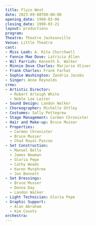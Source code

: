 ```yaml
---
title: Flyin West
date: 2023-09-08T00:00:00
opening_date: 1998-03-06
closing_date: 1998-03-21
layout: productions
program:
Theatre: Theatre Jacksonville
Venue: Little Theatre
cast:
- Miss Leah: A. Rita Churchwell
- Fannie Mae Dove: Latricia Allen
- Wil Parrish: Kenneth E. Walker
- Minnie Dove Charles: Marjorie Oliver
- Frank Charles: Frank Farhat
- Sophie Washington: Zandria Jacobs
- Singer: Anne Reynolds
crew:
- Artistic Director:
  - Robert Arleigh White
  - Noble Lee Lester
- Sound Design: Landon Walker
- Choreographer: Michelle Ottley
- Costumes: Sally Pettegrew
- Stage Management: Carmen Chronister
- Hair and Make-up: Bruce Musser
- Properties:
  - Carmen Chronister
  - Bruce Musser
  - Chad Royal-Pascoe
- Set Construction:
  - Manuel Bello
  - James Newman
  - Gloria Pepe
  - Cathy Woods
  - Karen Murphree
  - Jon Bennett
- Set Dressings:
  - Bruce Musser
  - Donna Day
  - Landon Walker
- Light Technician: Gloria Pepe
- Graphic Support:
  - Alan Abraham
  - Kim Counts
orchestra:
---
```

